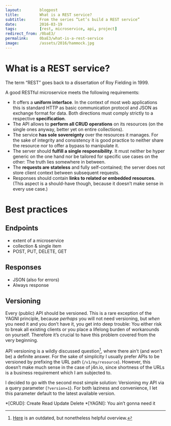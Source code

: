 ```yaml
---
layout:        blogpost
title:         What is a REST service?
subtitle:      From the series “Let’s build a REST service”
date:          2016-03-19
tags:          [rest, microservice, api, project]
redirect_from: /0baE3/
permalink:     0baE3/what-is-a-rest-service
image:         /assets/2016/hammock.jpg
---
```


# What is a REST service?

The term “REST” goes back to a dissertation of Roy Fielding in 1999.

A good RESTful microservice meets the following requirements:

- It offers a **uniform interface**. In the context of most web applications this is standard HTTP as basic communication protocol and JSON as exchange format for data. Both directions must comply strictly to a respective **specification**.
- The API allows to **perform all CRUD operations** on its resources (on the single ones anyway, better yet on entire collections).
- The service **has sole sovereignty** over the resources it manages. For the sake of integrity and consistency it is good practice to neither share the resource nor to offer a bypass to manipulate it.
- The server should **fulfill a single responsibility**. It must neither be hyper generic on the one hand nor be tailored for specific use cases on the other: The truth lies somewhere in between.
- The **requests are stateless** and fully self-contained; the server does not store client context between subsequent requests.
- Responses should contain **links to related or embedded resources**. (This aspect is a should-have though, because it doesn’t make sense in every use case.)

# Best practices

## Endpoints

- extent of a microservice
- collection & single item
- POST, PUT, DELETE, GET

## Responses

- JSON (also for errors)
- Always response

## Versioning

Every (public) API should be versioned. This is a rare exception of the YAGNI principle, because *perhaps* you will not need versioning, but *when* you need it and you don’t have it, you get into deep trouble: You either risk to break all existing clients or you place a lifelong burden of workarounds on yourself. Therefore it’s crucial to have this problem covered from the very beginning.

API versioning is a wildly discussed question[^1], where there ain’t (and won’t be) a definite answer. For the sake of simplicity I usually prefer APIs to be versioned by prefixing the URL path (`/v1/my/resource`). However, this doesn’t make much sense in the case of j4n.io, since shortness of the URLs is a business requirement which I am subjected to.

I decided to go with the second most simple solution: Versioning my API via a query parameter (`?version=1`). For both laziness and convenience, I let this parameter default to the latest available version.

[^1]: [Here](http://www.lexicalscope.com/blog/2012/03/12/how-are-rest-apis-versioned/) is an outdated, but nonetheless helpful overview.

*[CRUD]: Create Read Update Delete
*[YAGNI]: You ain’t gonna need it
